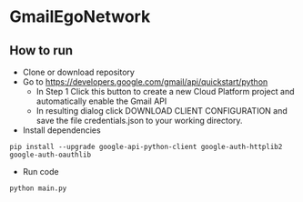 # GmailEgoNetwork




## How to run
* Clone or download repository
* Go to https://developers.google.com/gmail/api/quickstart/python
    * In Step 1 Click this button to create a new Cloud Platform project and automatically enable the Gmail API
    * In resulting dialog click DOWNLOAD CLIENT CONFIGURATION and save the file credentials.json to your working directory.
*  Install dependencies
```
pip install --upgrade google-api-python-client google-auth-httplib2 google-auth-oauthlib
```
*  Run code
```
python main.py
```
